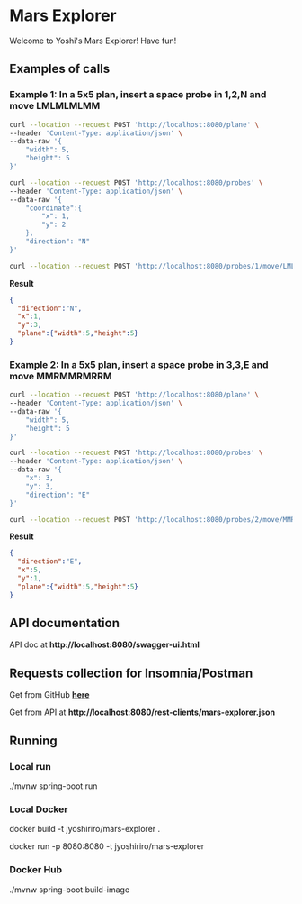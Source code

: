 # Mars Explorer

Welcome to Yoshi's Mars Explorer! Have fun!

## Examples of calls

### Example 1: In a 5x5 plan, insert a space probe in 1,2,N and move LMLMLMLMM
```sh
curl --location --request POST 'http://localhost:8080/plane' \
--header 'Content-Type: application/json' \
--data-raw '{
    "width": 5,
    "height": 5
}'
```

```sh
curl --location --request POST 'http://localhost:8080/probes' \
--header 'Content-Type: application/json' \
--data-raw '{
    "coordinate":{
        "x": 1,
        "y": 2
    },
    "direction": "N"
}'
```

```sh
curl --location --request POST 'http://localhost:8080/probes/1/move/LMLMLMLMM'
```

**Result**

```json
{
  "direction":"N",
  "x":1,
  "y":3,
  "plane":{"width":5,"height":5}
}
```

### Example 2: In a 5x5 plan, insert a space probe in 3,3,E and move MMRMMRMRRM
```sh
curl --location --request POST 'http://localhost:8080/plane' \
--header 'Content-Type: application/json' \
--data-raw '{
    "width": 5,
    "height": 5
}'
```

```sh
curl --location --request POST 'http://localhost:8080/probes' \
--header 'Content-Type: application/json' \
--data-raw '{
    "x": 3,
    "y": 3,
    "direction": "E"
}'
```

```sh
curl --location --request POST 'http://localhost:8080/probes/2/move/MMRMMRMRRM'
```

**Result**

```json
{
  "direction":"E",
  "x":5,
  "y":1,
  "plane":{"width":5,"height":5}
}
```

## API documentation
API doc at **http://localhost:8080/swagger-ui.html**

## Requests collection for Insomnia/Postman

Get from GitHub **[here](src/main/resources/static/rest-clients/mars-explorer.json)**

Get from API at **http://localhost:8080/rest-clients/mars-explorer.json**  

## Running

### Local run
./mvnw spring-boot:run

### Local Docker
docker build -t jyoshiriro/mars-explorer .

docker run -p 8080:8080 -t jyoshiriro/mars-explorer

### Docker Hub
./mvnw spring-boot:build-image